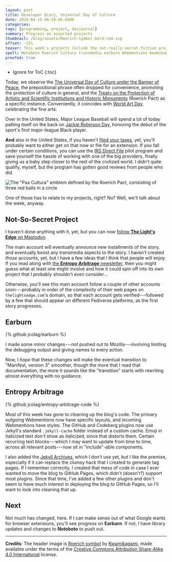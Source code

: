 ```yaml
---
layout: post
title: Developer Diary, Universal Day of Culture
date: 2024-04-15 06:59:05-0400
categories:
tags: [programming, project, devjournal]
summary: Progress on assorted projects
thumbnail: /blog/assets/Roerich-symbol-bold-red.svg
offset: -15%
teaser: This week's projects include the not-really-secret fiction project, Earburn, and the blog's code.
spell: Notoboto Roerich Cultura transmedia earburn Webmentions Kwamikagami
proofed: true
---
```


* Ignore for ToC
{:toc}

Today, we observe the [The Universal Day of Culture under the Banner of Peace](https://en.wikipedia.org/wiki/Universal_Day_of_Culture), the prepositional phrase often dropped for convenience, promoting the protection of culture in general, and the [Treaty on the Protection of Artistic and Scientific Institutions and Historic Monuments](https://en.wikipedia.org/wiki/Roerich_Pact) (Roerich Pact) as a specific instance.  Conveniently, it coincides with [World Art Day](https://en.wikipedia.org/wiki/World_Art_Day), celebrating the fine arts.

Over in the United States, Major League Baseball will spend a lot of today patting itself on the back on [Jackie Robinson Day](https://en.wikipedia.org/wiki/Jackie_Robinson_Day), honoring the debut of the sport's first major-league Black player.

**And** also in the United States, if you haven't [filed your taxes](https://en.wikipedia.org/wiki/Tax_Day), yet, you'll probably want to either get on that now or file for an extension.  If you fall under certain conditions, you can use the [IRS Direct File](https://www.irs.gov/about-irs/strategic-plan/irs-direct-file-pilot) pilot program and save yourself the hassle of working with one of the big providers, finally giving us a baby step closer to the rest of the civilized world.  I didn't quite qualify, myself, but the program has gotten good reviews from people who did.

![The "Pax Cultura" emblem defined by the Roerich Pact, consisting of three red balls in a circle](/blog/assets/Roerich-symbol-bold-red.svg "It feels like a design like this should see more use, no?")

One of those has to relate to my projects, right?  No?  Well, we'll talk about the week, anyway.

## Not-So-Secret Project

I haven't done anything with it, yet, but you can now [follow **The Light's Edge** on Mastodon](https://convo.casa/@thelightsedge).

The main account will eventually announce new installments of the story, and eventually boost any transmedia aspects to the story.  I haven't created *those* accounts, yet, but I have a few ideas that I think that people will enjoy.  If you read along with [the **Entropy Arbitrage** newsletter](https://www.buymeacoffee.com/jcolag), then you might guess what at least one might involve and how it could spin off into its own project that I probably shouldn't even consider...

Otherwise, you'll see this main account follow a couple of other accounts soon---probably in order of the complexity of their web pages on `thelightsedge.com`'s domain, so that each account gets verified---followed by a few that should appear on different Fediverse platforms, as the first story progresses.

## Earburn

{% github jcolag/earburn %}

I made some minor changes---not pushed out to Mozilla---involving limiting the debugging output and giving names to every action.

Now, I *hope* that these changes will make the eventual transition to "Manifest, version 3" smoother, though the more that I read that documentation, the more it sounds like the "transition" starts with rewriting almost everything with no guidance.

## Entropy Arbitrage

{% github jcolag/entropy-arbitrage-code %}

Most of this week has gone to cleaning up the blog's code.  The primary outgoing Webmentions now have specific layouts, and incoming Webmentions have styles.  The GitHub and Codeberg plugins now use Jekyll's standard `.jekyll-cache` folder instead of a custom cache.  Emoji in italicized text don't show as italicized, since that distorts them.  Certain recurring text blocks---which I may want to update from time to time, across all relevant posts---now sit in "include"-able components.

I also added the [Jekyll Archives](https://jekyll.github.io/jekyll-archives/), which I don't use yet, but I like the premise, especially if it can replace the clumsy hack that I created to generate tag pages.  If I remember correctly, I created that mess of code in case I ever wanted to move the blog to GitHub Pages, which didn't (doesn't?) support most plugins.  Since that time, I've added a few other plugins and don't seem to have much interest in deploying the blog to GitHub Pages, so I'll want to look into cleaning that up.

## Next

Not much has changed, here.  If I can make sense out of what Google wants for browser extensions, you'll see progress on **Earburn**.  If not, I have library updates and changes to **Notoboto** to push out.

* * *

**Credits**:  The header image is [Roerich symbol](https://commons.wikimedia.org/wiki/File:Roerich_symbol_(bold,_red).svg) by [Kwamikagami](https://commons.wikimedia.org/wiki/User:Kwamikagami), made available under the terms of the [Creative Commons Attribution Share-Alike 4.0 International](https://creativecommons.org/licenses/by-sa/4.0/deed.en) license.
